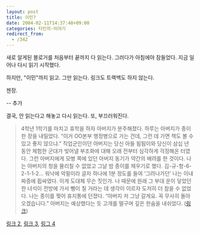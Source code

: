 ```yaml
---
layout: post
title: 이민?
date: 2004-02-11T14:37:48+09:00
categories: 타인의-이야기
redirect_from:
  - /342
---
```


새로 알게된 블로거를 처음부터 끝까지 다 읽는다. 그러다가 아침에야 잠들었다. 지금 일어나 다시 읽기 시작했다.

하지만, "이민"까지 읽고. 그만 읽는다. 링크도 트랙백도 하지 않는다.

젠장.

-- 추가

결국, 안 읽는다고 해놓고 다시 읽는다. 또, 부끄러워진다.

> 4학년 1학기를 마치고 휴학을 하자 아버지가 분주해졌다. 하루는 아버지가 종이 한 장을 내밀었다. “이거 OO본부 행정병으로 가는 건데, 그런 데 가면 책도 볼 수 있고 좋지 않으냐.” 직업군인이던 아버지는 당신 아들 됨됨이와 당신이 삼십 년 동안 체험한 군대가 빚어낼 부조화에 대해 오래 전부터 심각하게 걱정해온 터였다. 그런 아버지에게 모병 쪽에 있던 아버지 동기가 약간의 배려를 한 것이다. 나는 아버지의 청을 물리칠 수 없었고 그날 밤 종이를 채우기로 했다. 김-규-항-6-2-1-1-2... 워낙에 악필이라 글자 하나에 1분 정도를 들여 ‘그려나가던’ 나는 이내 짜증에 휩싸였다. 이게 도대체 무슨 짓인가. 나 때문에 원래 그 부대 운이 닿았던 한 녀석이 전방에 가서 뺑이 칠 거라는 데 생각이 이르자 도저히 더 참을 수 없었다. 나는 종이를 찢어 휴지통에 던졌다. “아버지 저 그냥 갈게요. 꼭 무사히 돌아오겠습니다.” 아버지는 예상했다는 듯 고개를 떨구며 깊은 한숨을 내쉬었다. (<a href="http://gyuhang.net/archives/1999/05/19@04:33PM.html" target="bb">링크</a>)

<a href="http://gyuhang.net/archives/1998/12/15@12:21PM.html" target="bb">링크 2</a>, <a href="http://gyuhang.net/archives/1998/11/03@04:19PM.html" target="bb">링크 3</a>, <a href="http://gyuhang.net/archives/1998/08/25@04:16PM.html" target="bb">링그 4</a>
